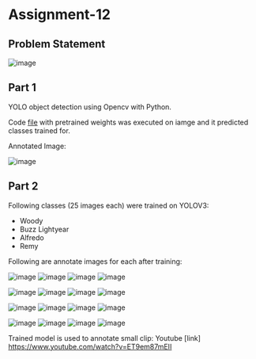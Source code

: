 # Assignment-12 

## Problem Statement

![image](https://user-images.githubusercontent.com/120099863/228759202-74cc40ed-04c1-477f-a607-b2ff0b4c13d3.png)

## Part 1

YOLO object detection using Opencv with Python.

Code [file](https://github.com/MPGarg/Assignment-12/blob/main/Assignment12_Part1.ipynb) with pretrained weights was executed on iamge and it predicted classes trained for.

Annotated Image:

![image](https://user-images.githubusercontent.com/120099863/228760839-a0c7df1c-aab1-4e02-93e4-476b9e781f59.png)

## Part 2

Following classes (25 images each) were trained on YOLOV3:
* Woody
* Buzz Lightyear
* Alfredo
* Remy

Following are annotate images for each after training:

![image](/images/Ratatouille22.jpg) ![image](/images/Ratatouille24.jpg) ![image](/images/Ratatouille32.jpg) ![image](/images/Ratatouille43.jpg) 

![image](/images/Ratatouille44.jpg) ![image](/images/Ratatouille45.jpg) ![image](/images/Ratatouille46.jpg) ![image](/images/Ratatouille47.jpg) 

![image](/images/Woody13.jpg) ![image](/images/Woody16.jpg) ![image](/images/Woody19.jpg) ![image](/images/Woody20.jpg) 

![image](/images/Woody21.jpg) ![image](/images/Woody22.jpg) ![image](/images/Woody24.jpg) ![image](/images/buzz25.jpg) 

Trained model is used to annotate small clip:
Youtube [link] https://www.youtube.com/watch?v=ET9em87mEII
